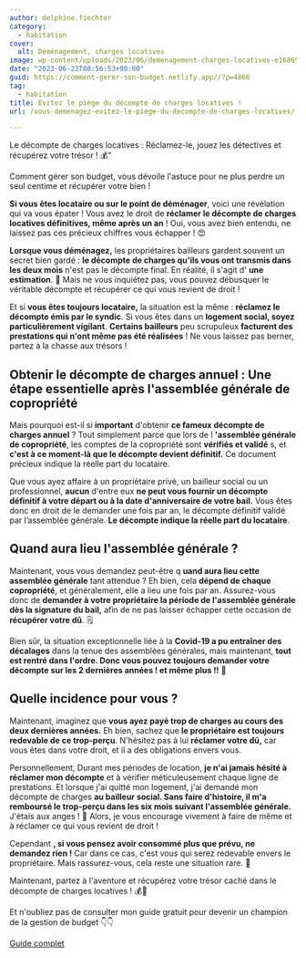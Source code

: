 ```yaml
---
author: delphine.fiechter
category:
  - habitation
cover:
  alt: Déménagement, charges locatives
image: wp-content/uploads/2023/06/demenagement-charges-locatives-e1686931099743.png
date: "2023-06-23T08:56:53+00:00"
guid: https://comment-gerer-son-budget.netlify.app//?p=4866
tag:
  - habitation
title: Évitez le piège du décompte de charges locatives !
url: /vous-demenagez-evitez-le-piege-du-decompte-de-charges-locatives/

---
```

Le décompte de charges locatives : Réclamez-le, jouez les détectives et récupérez votre trésor ! 💰"

Comment gérer son budget, vous dévoile l'astuce pour ne plus perdre un seul centime et récupérer votre bien !

**Si vous êtes locataire ou sur le point de déménager**, voici une révélation qui va vous épater ! Vous avez le droit de **réclamer le décompte de charges locatives définitives, même après un an** ! Oui, vous avez bien entendu, ne laissez pas ces précieux chiffres vous échapper ! 😍

**Lorsque vous déménagez,** les propriétaires bailleurs gardent souvent un secret bien gardé : **le décompte de charges qu'ils vous ont transmis dans les deux mois** n'est pas le décompte final. En réalité, il s'agit d' **une estimation**. 🤑 Mais ne vous inquiétez pas, vous pouvez débusquer le véritable décompte et récupérer ce qui vous revient de droit !

Et si **vous êtes toujours locataire,** la situation est la même : **réclamez le décompte émis par le syndic**. Si vous êtes dans un **logement social, soyez particulièrement vigilant**. **Certains bailleurs** peu scrupuleux **facturent des prestations qui n'ont même pas été réalisées** ! Ne vous laissez pas berner, partez à la chasse aux trésors !

## Obtenir le décompte de charges annuel : Une étape essentielle après l'assemblée générale de copropriété

Mais pourquoi est-il si **important** d'obtenir **ce fameux décompte de charges annuel** ? Tout simplement parce que lors de l **'assemblée générale de copropriété**, les comptes de la copropriété sont **vérifiés et validé** s, et **c'est à ce moment-là que le décompte devient définitif.** Ce document précieux indique la réelle part du locataire.

Que vous ayez affaire à un propriétaire privé, un bailleur social ou un professionnel, **aucun** d'entre eux **ne peut vous fournir un décompte définitif à votre départ ou à la date d'anniversaire de votre bail.** Vous êtes donc en droit de le demander une fois par an, le décompte définitif validé par l’assemblée générale. **Le décompte indique la réelle part du locataire**.

## Quand aura lieu l'assemblée générale ?

Maintenant, vous vous demandez peut-être q **uand aura lieu cette assemblée générale** tant attendue ? Eh bien, cela **dépend de chaque copropriété**, et généralement, elle a lieu une fois par an. Assurez-vous donc de **demander à votre propriétaire la période de l'assemblée générale dès la signature du bail,** afin de ne pas laisser échapper cette occasion de **récupérer votre dû**. 🗒️

Bien sûr, la situation exceptionnelle liée à la **Covid-19 a pu entraîner des décalages** dans la tenue des assemblées générales, mais maintenant, **tout est rentré dans l'ordre. Donc vous pouvez toujours demander votre décompte sur les 2 dernières années ! et même plus !!** 💪

## Quelle incidence pour vous ?

Maintenant, imaginez que **vous ayez payé trop de charges au cours des deux dernières années.** Eh bien, sachez que **le propriétaire est toujours redevable de ce trop-perçu**. N'hésitez pas à lui **réclamer votre dû,** car vous êtes dans votre droit, et il a des obligations envers vous.

Personnellement, Durant mes périodes de location, **je n'ai jamais hésité à réclamer mon décompte** et à vérifier méticuleusement chaque ligne de prestations. Et lorsque j'ai quitté mon logement, j'ai demandé mon décompte de charges **au bailleur social. Sans faire d'histoire, il m'a remboursé le trop-perçu dans les six mois suivant l'assemblée générale.** J'étais aux anges ! 👼 Alors, je vous encourage vivement à faire de même et à réclamer ce qui vous revient de droit !

Cependant **, si vous pensez avoir consommé plus que prévu, ne demandez rien !** Car dans ce cas, c'est vous qui serez redevable envers le propriétaire. Mais rassurez-vous, cela reste une situation rare. 🤔

Maintenant, partez à l'aventure et récupérez votre trésor caché dans le décompte de charges locatives ! 💰💪

Et n'oubliez pas de consulter mon guide gratuit pour devenir un champion de la gestion de budget 👇👇

[Guide complet](https://comment-gerer-son-budget.netlify.app//guide-joindre-les-deux-bouts/)
